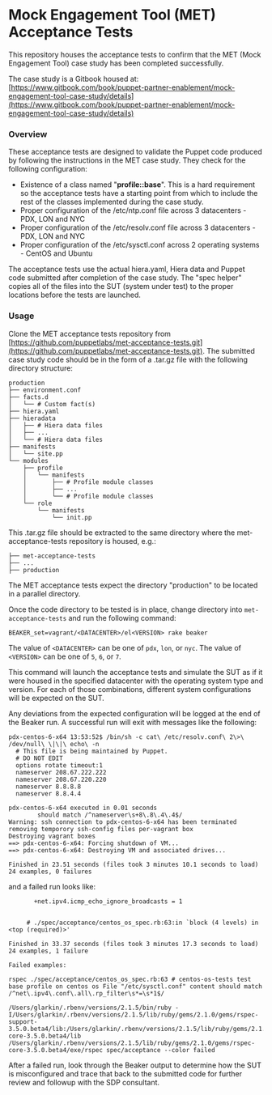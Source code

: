 # Mock Engagement Tool (MET) Acceptance Tests
This repository houses the acceptance tests to confirm that the MET (Mock Engagement Tool) case study has been completed successfully.

The case study is a Gitbook housed at: [https://www.gitbook.com/book/puppet-partner-enablement/mock-engagement-tool-case-study/details](https://www.gitbook.com/book/puppet-partner-enablement/mock-engagement-tool-case-study/details)

### Overview

These acceptance tests are designed to validate the Puppet code produced by following the instructions in the MET case study. They check for the following configuration:

* Existence of a class named "**profile::base**". This is a hard requirement so the acceptance tests have a starting point from which to include the rest of the classes implemented during the case study.
* Proper configuration of the /etc/ntp.conf file across 3 datacenters - PDX, LON and NYC
* Proper configuration of the /etc/resolv.conf file across 3 datacenters - PDX, LON and NYC
* Proper configuration of the /etc/sysctl.conf across 2 operating systems - CentOS and Ubuntu

The acceptance tests use the actual hiera.yaml, Hiera data and Puppet code submitted after completion of the case study. The "spec helper" copies all of the files into the SUT (system under test) to the proper locations before the tests are launched.

### Usage

Clone the MET acceptance tests repository from [https://github.com/puppetlabs/met-acceptance-tests.git](https://github.com/puppetlabs/met-acceptance-tests.git). The submitted case study code should be in the form of a .tar.gz file with the following directory structure:

```
production
├── environment.conf
├── facts.d
│   └── # Custom fact(s) 
├── hiera.yaml
├── hieradata
│   ├── # Hiera data files
│   ├── ...
│   └── # Hiera data files
├── manifests
│   └── site.pp
└── modules
    ├── profile
    │   └── manifests
    │       ├── # Profile module classes
    │       ├── ...
    │       └── # Profile module classes
    └── role
        └── manifests
            └── init.pp
```

This .tar.gz file should be extracted to the same directory where the met-acceptance-tests repository is housed, e.g.:

```
├── met-acceptance-tests
├── ...
├── production
```

The MET acceptance tests expect the directory "production" to be located in a parallel directory.

Once the code directory to be tested is in place, change directory into `met-acceptance-tests` and run the following command:

```
BEAKER_set=vagrant/<DATACENTER>/el<VERSION> rake beaker
```

The value of `<DATACENTER>` can be one of `pdx`, `lon`, or `nyc`. The value of `<VERSION>` can be one of `5`, `6`, or `7`.

This command will launch the acceptance tests and simulate the SUT as if it were housed in the specified datacenter with the operating system type and version. For each of those combinations, different system configurations will be expected on the SUT.

Any deviations from the expected configuration will be logged at the end of the Beaker run. A successful run will exit with messages like the following:

```
pdx-centos-6-x64 13:53:52$ /bin/sh -c cat\ /etc/resolv.conf\ 2\>\ /dev/null\ \|\|\ echo\ -n
  # This file is being maintained by Puppet.
  # DO NOT EDIT
  options rotate timeout:1
  nameserver 208.67.222.222
  nameserver 208.67.220.220
  nameserver 8.8.8.8
  nameserver 8.8.4.4

pdx-centos-6-x64 executed in 0.01 seconds
        should match /^nameserver\s+8\.8\.4\.4$/
Warning: ssh connection to pdx-centos-6-x64 has been terminated
removing temporory ssh-config files per-vagrant box
Destroying vagrant boxes
==> pdx-centos-6-x64: Forcing shutdown of VM...
==> pdx-centos-6-x64: Destroying VM and associated drives...

Finished in 23.51 seconds (files took 3 minutes 10.1 seconds to load)
24 examples, 0 failures

```

and a failed run looks like:

```
       +net.ipv4.icmp_echo_ignore_broadcasts = 1


     # ./spec/acceptance/centos_os_spec.rb:63:in `block (4 levels) in <top (required)>'

Finished in 33.37 seconds (files took 3 minutes 17.3 seconds to load)
24 examples, 1 failure

Failed examples:

rspec ./spec/acceptance/centos_os_spec.rb:63 # centos-os-tests test base profile on centos os File "/etc/sysctl.conf" content should match /^net\.ipv4\.conf\.all\.rp_filter\s*=\s*1$/

/Users/glarkin/.rbenv/versions/2.1.5/bin/ruby -I/Users/glarkin/.rbenv/versions/2.1.5/lib/ruby/gems/2.1.0/gems/rspec-support-3.5.0.beta4/lib:/Users/glarkin/.rbenv/versions/2.1.5/lib/ruby/gems/2.1.0/gems/rspec-core-3.5.0.beta4/lib /Users/glarkin/.rbenv/versions/2.1.5/lib/ruby/gems/2.1.0/gems/rspec-core-3.5.0.beta4/exe/rspec spec/acceptance --color failed
```

After a failed run, look through the Beaker output to determine how the SUT is misconfigured and trace that back to the submitted code for further review and followup with the SDP consultant.